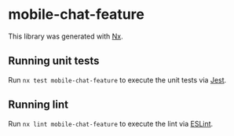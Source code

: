 # mobile-chat-feature

This library was generated with [Nx](https://nx.dev).

## Running unit tests

Run `nx test mobile-chat-feature` to execute the unit tests via [Jest](https://jestjs.io).

## Running lint

Run `nx lint mobile-chat-feature` to execute the lint via [ESLint](https://eslint.org/).
